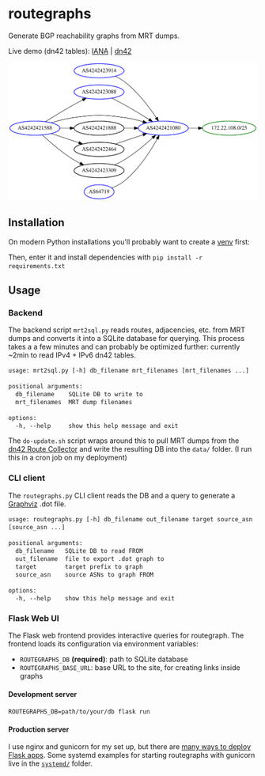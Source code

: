 # routegraphs

Generate BGP reachability graphs from MRT dumps.

Live demo (dn42 tables): [IANA](https://routegraphs.highdef.network) | [dn42](http://routegraphs.highdef.dn42)

![Sample graph](sample.svg)

## Installation

On modern Python installations you'll probably want to create a [venv](https://docs.python.org/3/library/venv.html) first:

Then, enter it and install dependencies with `pip install -r requirements.txt`

## Usage

### Backend

The backend script `mrt2sql.py` reads routes, adjacencies, etc. from MRT dumps and converts it into a SQLite database for querying. This process takes a a few minutes and can probably be optimized further: currently ~2min to read IPv4 + IPv6 dn42 tables.

```
usage: mrt2sql.py [-h] db_filename mrt_filenames [mrt_filenames ...]

positional arguments:
  db_filename    SQLite DB to write to
  mrt_filenames  MRT dump filenames

options:
  -h, --help     show this help message and exit
```

The `do-update.sh` script wraps around this to pull MRT dumps from the [dn42 Route Collector](https://dn42.dev/services/Route-Collector) and write the resulting DB into the `data/` folder. (I run this in a cron job on my deployment)

### CLI client

The `routegraphs.py` CLI client reads the DB and a query to generate a [Graphviz](https://graphviz.org/) .dot file.

```
usage: routegraphs.py [-h] db_filename out_filename target source_asn [source_asn ...]

positional arguments:
  db_filename   SQLite DB to read FROM
  out_filename  file to export .dot graph to
  target        target prefix to graph
  source_asn    source ASNs to graph FROM

options:
  -h, --help    show this help message and exit
```

### Flask Web UI

The Flask web frontend provides interactive queries for routegraph. The frontend loads its configuration via environment variables:

- `ROUTEGRAPHS_DB` **(required)**: path to SQLite database
- `ROUTEGRAPHS_BASE_URL`: base URL to the site, for creating links inside graphs

#### Development server

```
ROUTEGRAPHS_DB=path/to/your/db flask run
```

#### Production server

I use nginx and gunicorn for my set up, but there are [many ways to deploy Flask apps](https://flask.palletsprojects.com/en/2.3.x/deploying/). Some systemd examples for starting routegraphs with gunicorn live in the [`systemd/`](systemd/) folder.
